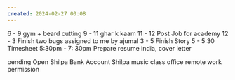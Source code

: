 ```yaml
---
created: 2024-02-27 00:08
---
```

6 - 9 gym + beard cutting
9 - 11 ghar k kaam
11 - 12 Post Job for academy
12 - 3 Finish two bugs assigned to me by ajumal
3 - 5 Finish Story
5 - 5:30 Timesheet
5:30pm - 7: 30pm Prepare resume india, cover letter

pending
 Open Shilpa Bank Account
Shilpa music class
office remote work permission
